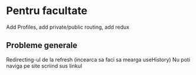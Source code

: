 <h1>Pentru facultate</h1>
Add Profiles, add private/public routing, add redux
<h2>Probleme generale</h2>
Redirecting-ul de la refresh (incearca sa faci sa mearga useHistory)
Nu poti naviga pe site scriind sus linkul
